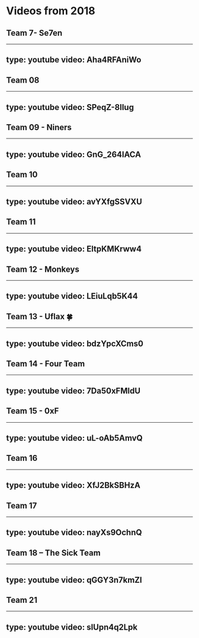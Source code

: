 # Videos from 2018


## Team 7- Se7en


---
type: youtube
video: Aha4RFAniWo
---

## Team 08	


---
type: youtube
video: SPeqZ-8lIug
---

## Team 09 - Niners	


---
type: youtube
video: GnG_264lACA
---

## Team 10	


---
type: youtube
video: avYXfgSSVXU
---

## Team 11	


---
type: youtube
video: EItpKMKrww4
---

## Team 12 - Monkeys	


---
type: youtube
video: LEiuLqb5K44
---

## Team 13 - Uflax 🍀	


---
type: youtube
video: bdzYpcXCms0
---

## Team 14 - Four Team	


---
type: youtube
video: 7Da50xFMldU
---

## Team 15 - 0xF	


---
type: youtube
video: uL-oAb5AmvQ
---

## Team 16	


---
type: youtube
video: XfJ2BkSBHzA
---

## Team 17	


---
type: youtube
video: nayXs9OchnQ
---

## Team 18 – The Sick Team	


---
type: youtube
video: qGGY3n7kmZI
---

## Team 21	


---
type: youtube
video: sIUpn4q2Lpk
---